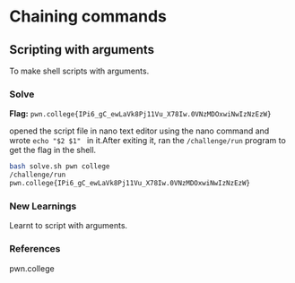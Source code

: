 # Chaining commands

## Scripting with arguments
To make shell scripts with arguments.

### Solve
**Flag:** `pwn.college{IPi6_gC_ewLaVk8Pj11Vu_X78Iw.0VNzMDOxwiNwIzNzEzW}`

opened the script file in nano text editor using the nano command and wrote ```echo "$2 $1" ``` in it.After exiting it, ran the ```/challenge/run``` program to get the flag in the shell.

```bash
bash solve.sh pwn college
/challenge/run
pwn.college{IPi6_gC_ewLaVk8Pj11Vu_X78Iw.0VNzMDOxwiNwIzNzEzW}
```

### New Learnings
Learnt to script with arguments.

### References 
pwn.college
